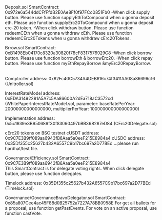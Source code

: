 Deposit.sol SmartContract: 0x972e6a544ddCFfFfdB2E0Ae8Ff0f97FCc0851Fb0
    -When click supply button.
        Please use function supplyEthToCompound when u gonna deposit eth.
        Please use function supplyErc20ToCompound when u gonna deposit erc-20 token.
    -When click withdraw button.
        Please use function redeemCEth when u gonna withdraw cEth.
        Please use function redeemCErc20Tokens when u gonna withdraw cErc20Tokens.

Brrow.sol SmartContract: 0xB1498Eb04170c8320a30820f78cF8317576029C8
    -When click borrow button.
        Please use function borrowEth & borrowErc20.
    -When click repay button.
        Please use function myEthRepayBorrow &myErc20RepayBorrow.


######
Comptroller address: 0x82Fc40C5734A4DEB816c74f3411AA08a86696c16 (Unitroller.sol)

InterestRateModel address: 0xEDA31492281A5A7c5Aa86600A2dEa718aC3572cd
(WhitePaperInterestRateModel.sol, parameter: baseRatePerYear: 20000000000000000, multiplierPerYear: 100000000000000000) 

Implementation address: 0x5c1939e3B950689f30f83060497bBB368287eD84 (CErc20Delegate.sol)

cErc20 tokens on BSC testnet
    cUSDT address: 0x9C7E3B9ff089aa6943fB6Aaa5a0eeF215E8984a4
    cUSDC address: 0x35Df355c25627b432A6557C9b17bc697a2D77BEd
    ...please run hardhat/test file.

Governance/Efficiency.sol SmartContract: 0x9C7E3B9ff089aa6943fB6Aaa5a0eeF215E8984a4  
    This SmartContract is for delegate voting rights.
    When click delegate button, please use function delegates.

Timelock address: 0x35Df355c25627b432A6557C9b17bc697a2D77BEd (Timelock.sol)

Governance/GovernanceBravoDelegator.sol SmartContract: 0x85a807Cee4ac45F88d0B25752a7227A78BB0958E
    For get all ballots for a proposal, use function getPastEvents.
    For vote on an active proposal, use function castVote.